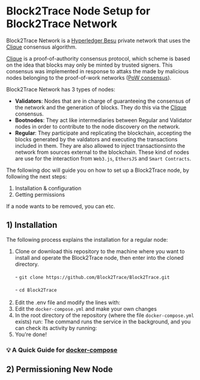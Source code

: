 # Block2Trace Node Setup for Block2Trace Network
Block2Trace Network is a [Hyperledger Besu](https://www.hyperledger.org/use/besu) private network that uses the [Clique](https://eips.ethereum.org/EIPS/eip-225) consensus algorithm.

[Clique](https://eips.ethereum.org/EIPS/eip-225) is a proof-of-authority consensus protocol, which scheme is based on the idea that blocks may only be minted by trusted signers. This consensus was implemented in response to attaks the made by malicious nodes belonging to the proof-of-work networks ([PoW consensus](https://ethereum.org/en/developers/docs/consensus-mechanisms/pow/)).

Block2Trace Network has 3 types of nodes:
- **Validators**: Nodes that are in charge of guaranteeing the consensus of the network and the generation of blocks. They do this via the [Clique](https://eips.ethereum.org/EIPS/eip-225) consensus.
- **Bootnodes**: They act like intermediaries between Regular and Validator nodes in order to contribute to the node discovery on the network.
- **Regular**: They participate and replicating the blockchain, accepting the blocks generated by the valdators and executing the transactions included in them. They are also allowed to inject transactionsinto the network from sources external to the blockchain. These kind of nodes are use for the interaction from `Web3.js`, `EthersJS` and `Smart Contracts`.

The following doc will guide you on how to set up a Block2Trace node, by following the next steps:
1. Installation & configuration
2. Getting permissions

If a node wants to be removed, you can etc.

## 1) Installation
The following process explains the installation for a regular node:
  1) Clone or download this repository to the machine where you want to install and operate the Block2Trace node, then enter into the cloned directory.
    <br/>
    <br/>
    - ```
    git clone https://github.com/Block2Trace/Block2Trace.git
    ```
    <br/>
    <br/>
    - ```
    cd Block2Trace
    ```
    <br/>
    <br/>
  3) Edit the .env file and modify the lines with:
  4) Edit the `docker-compose.yml` and make your own changes
  5) In the root directory of the repository (where the file `docker-compose.yml` exists) run:
  The command runs the service in the background, and you can check its activity by running:
  5) You're done!

###  :bulb: A Quick Guide for [docker-compose](https://docs.docker.com/compose/)

## 2) Permissioning New Node
